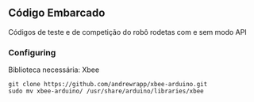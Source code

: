 ## Código Embarcado
Códigos de teste e de competição do robô rodetas com e sem modo API


### Configuring

Biblioteca necessária: Xbee

```
git clone https://github.com/andrewrapp/xbee-arduino.git
sudo mv xbee-arduino/ /usr/share/arduino/libraries/xbee
```
